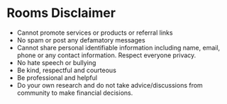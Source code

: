 # Rooms Disclaimer
- Cannot promote services or products or referral links
- No spam or post any defamatory messages
- Cannot share personal identifiable information including name, email, phone or any contact information. Respect everyone privacy.
- No hate speech or bullying
- Be kind, respectful and courteous
- Be professional and helpful
- Do your own research and do not take advice/discussions from community to make financial decisions.
